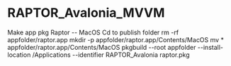 # RAPTOR_Avalonia_MVVM
Make app pkg Raptor -- MacOS
Cd to publish folder
rm -rf appfolder/raptor.app
mkdir -p appfolder/raptor.app/Contents/MacOS
mv * appfolder/raptor.app/Contents/MacOS
pkgbuild --root appfolder --install-location /Applications --identifier RAPTOR_Avalonia raptor.pkg
